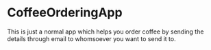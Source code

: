 # CoffeeOrderingApp
This is just a normal app which helps you order coffee by sending the details through email to whomsoever you want to send it to.
